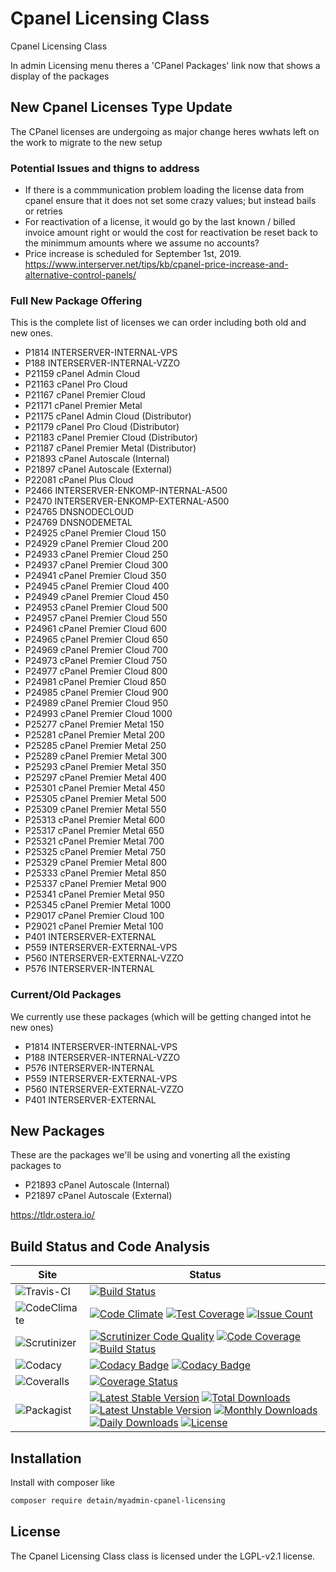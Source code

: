 # Cpanel Licensing Class

Cpanel Licensing Class


In admin Licensing menu theres a 'CPanel Packages' link now that shows a display of the packages



## New Cpanel Licenses Type Update

The CPanel licenses are undergoing as major change heres wwhats left on the work to migrate to the new setup


### Potential Issues and thigns to address

* If there is a commmunication problem loading the license data from cpanel ensure that it does not set some crazy values; but instead bails or retries
* For reactivation of a license, it would go by the last known / billed invoice amount right or would the cost for reactivation be reset back to the minimmum amounts where we assume no accounts? 
* Price increase is scheduled for September 1st, 2019. https://www.interserver.net/tips/kb/cpanel-price-increase-and-alternative-control-panels/

### Full New Package Offering

This is the complete list of licenses we can order including both old and new ones.

* P1814 INTERSERVER-INTERNAL-VPS
* P188 INTERSERVER-INTERNAL-VZZO
* P21159 cPanel Admin Cloud
* P21163 cPanel Pro Cloud
* P21167 cPanel Premier Cloud
* P21171 cPanel Premier Metal
* P21175 cPanel Admin Cloud (Distributor)
* P21179 cPanel Pro Cloud (Distributor)
* P21183 cPanel Premier Cloud (Distributor)
* P21187 cPanel Premier Metal (Distributor)
* P21893 cPanel Autoscale (Internal)
* P21897 cPanel Autoscale (External)
* P22081 cPanel Plus Cloud
* P2466 INTERSERVER-ENKOMP-INTERNAL-A500
* P2470 INTERSERVER-ENKOMP-EXTERNAL-A500
* P24765 DNSNODECLOUD
* P24769 DNSNODEMETAL
* P24925 cPanel Premier Cloud 150
* P24929 cPanel Premier Cloud 200
* P24933 cPanel Premier Cloud 250
* P24937 cPanel Premier Cloud 300
* P24941 cPanel Premier Cloud 350
* P24945 cPanel Premier Cloud 400
* P24949 cPanel Premier Cloud 450
* P24953 cPanel Premier Cloud 500
* P24957 cPanel Premier Cloud 550
* P24961 cPanel Premier Cloud 600
* P24965 cPanel Premier Cloud 650
* P24969 cPanel Premier Cloud 700
* P24973 cPanel Premier Cloud 750
* P24977 cPanel Premier Cloud 800
* P24981 cPanel Premier Cloud 850
* P24985 cPanel Premier Cloud 900
* P24989 cPanel Premier Cloud 950
* P24993 cPanel Premier Cloud 1000
* P25277 cPanel Premier Metal 150
* P25281 cPanel Premier Metal 200
* P25285 cPanel Premier Metal 250
* P25289 cPanel Premier Metal 300
* P25293 cPanel Premier Metal 350
* P25297 cPanel Premier Metal 400
* P25301 cPanel Premier Metal 450
* P25305 cPanel Premier Metal 500
* P25309 cPanel Premier Metal 550
* P25313 cPanel Premier Metal 600
* P25317 cPanel Premier Metal 650
* P25321 cPanel Premier Metal 700
* P25325 cPanel Premier Metal 750
* P25329 cPanel Premier Metal 800
* P25333 cPanel Premier Metal 850
* P25337 cPanel Premier Metal 900
* P25341 cPanel Premier Metal 950
* P25345 cPanel Premier Metal 1000
* P29017 cPanel Premier Cloud 100
* P29021 cPanel Premier Metal 100
* P401 INTERSERVER-EXTERNAL
* P559 INTERSERVER-EXTERNAL-VPS
* P560 INTERSERVER-EXTERNAL-VZZO
* P576 INTERSERVER-INTERNAL


### Current/Old Packages

We currently use these packages (which will be getting changed intot he new ones)

* P1814 INTERSERVER-INTERNAL-VPS
* P188 INTERSERVER-INTERNAL-VZZO
* P576 INTERSERVER-INTERNAL
* P559 INTERSERVER-EXTERNAL-VPS
* P560 INTERSERVER-EXTERNAL-VZZO
* P401 INTERSERVER-EXTERNAL


## New Packages

These are the packages we'll be using and vonerting all the existing packages to

* P21893 cPanel Autoscale (Internal)
* P21897 cPanel Autoscale (External)


https://tldr.ostera.io/


## Build Status and Code Analysis

Site          | Status
--------------|---------------------------
![Travis-CI](http://i.is.cc/storage/GYd75qN.png "Travis-CI")     | [![Build Status](https://travis-ci.org/detain/myadmin-cpanel-licensing.svg?branch=master)](https://travis-ci.org/detain/myadmin-cpanel-licensing)
![CodeClimate](http://i.is.cc/storage/GYlageh.png "CodeClimate")  | [![Code Climate](https://codeclimate.com/github/detain/myadmin-cpanel-licensing/badges/gpa.svg)](https://codeclimate.com/github/detain/myadmin-cpanel-licensing) [![Test Coverage](https://codeclimate.com/github/detain/myadmin-cpanel-licensing/badges/coverage.svg)](https://codeclimate.com/github/detain/myadmin-cpanel-licensing/coverage) [![Issue Count](https://codeclimate.com/github/detain/myadmin-cpanel-licensing/badges/issue_count.svg)](https://codeclimate.com/github/detain/myadmin-cpanel-licensing)
![Scrutinizer](http://i.is.cc/storage/GYeUnux.png "Scrutinizer")   | [![Scrutinizer Code Quality](https://scrutinizer-ci.com/g/myadmin-plugins/cpanel-licensing/badges/quality-score.png?b=master)](https://scrutinizer-ci.com/g/myadmin-plugins/cpanel-licensing/?branch=master) [![Code Coverage](https://scrutinizer-ci.com/g/myadmin-plugins/cpanel-licensing/badges/coverage.png?b=master)](https://scrutinizer-ci.com/g/myadmin-plugins/cpanel-licensing/?branch=master) [![Build Status](https://scrutinizer-ci.com/g/myadmin-plugins/cpanel-licensing/badges/build.png?b=master)](https://scrutinizer-ci.com/g/myadmin-plugins/cpanel-licensing/build-status/master)
![Codacy](http://i.is.cc/storage/GYi66Cx.png "Codacy")        | [![Codacy Badge](https://api.codacy.com/project/badge/Grade/226251fc068f4fd5b4b4ef9a40011d06)](https://www.codacy.com/app/detain/myadmin-cpanel-licensing) [![Codacy Badge](https://api.codacy.com/project/badge/Coverage/25fa74eb74c947bf969602fcfe87e349)](https://www.codacy.com/app/detain/myadmin-cpanel-licensing?utm_source=github.com&utm_medium=referral&utm_content=detain/myadmin-cpanel-licensing&utm_campaign=Badge_Coverage)
![Coveralls](http://i.is.cc/storage/GYjNSim.png "Coveralls")    | [![Coverage Status](https://coveralls.io/repos/github/detain/db_abstraction/badge.svg?branch=master)](https://coveralls.io/github/detain/myadmin-cpanel-licensing?branch=master)
![Packagist](http://i.is.cc/storage/GYacBEX.png "Packagist")     | [![Latest Stable Version](https://poser.pugx.org/detain/myadmin-cpanel-licensing/version)](https://packagist.org/packages/detain/myadmin-cpanel-licensing) [![Total Downloads](https://poser.pugx.org/detain/myadmin-cpanel-licensing/downloads)](https://packagist.org/packages/detain/myadmin-cpanel-licensing) [![Latest Unstable Version](https://poser.pugx.org/detain/myadmin-cpanel-licensing/v/unstable)](//packagist.org/packages/detain/myadmin-cpanel-licensing) [![Monthly Downloads](https://poser.pugx.org/detain/myadmin-cpanel-licensing/d/monthly)](https://packagist.org/packages/detain/myadmin-cpanel-licensing) [![Daily Downloads](https://poser.pugx.org/detain/myadmin-cpanel-licensing/d/daily)](https://packagist.org/packages/detain/myadmin-cpanel-licensing) [![License](https://poser.pugx.org/detain/myadmin-cpanel-licensing/license)](https://packagist.org/packages/detain/myadmin-cpanel-licensing)


## Installation

Install with composer like

```sh
composer require detain/myadmin-cpanel-licensing
```

## License

The Cpanel Licensing Class class is licensed under the LGPL-v2.1 license.

